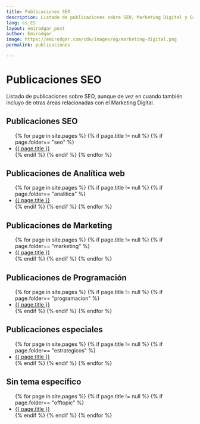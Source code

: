 ```yaml
---
title: Publicaciones SEO
description: Listado de publicaciones sobre SEO, Marketing Digital y Growth Hacking
lang: es_ES
layout: emirodgar_post
author: Emirodgar
image: https://emirodgar.com/cdn/images/og/marketing-digital.png
permalink: publicaciones

---
```


# Publicaciones SEO

Listado de publicaciones sobre SEO, aunque de vez en cuando también incluyo de otras áreas relacionadas con el Marketing Digital.

## <a name="seo"></a> Publicaciones SEO

<ul>
{% for page in site.pages %}
{% if page.title != null  %}
	{% if page.folder== "seo" %}
	  <li><a href="{{ page.url }}">{{ page.title }}</a></li>
	{% endif %}
{% endif %}
{% endfor %}
</ul>

## <a name="analitica"></a> Publicaciones de Analítica web

<ul>
{% for page in site.pages %}
{% if page.title != null  %}
	{% if page.folder== "analitica" %}
	  <li><a href="{{ page.url }}">{{ page.title }}</a></li>
	{% endif %}
{% endif %}
{% endfor %}
</ul>


## <a name="marketing"></a> Publicaciones de Marketing

<ul>
{% for page in site.pages %}
{% if page.title != null  %}
	{% if page.folder== "marketing" %}
	  <li><a href="{{ page.url }}">{{ page.title }}</a></li>
	{% endif %}
{% endif %}
{% endfor %}
</ul>


## <a name="programacion"></a> Publicaciones de Programación

<ul>
{% for page in site.pages %}
{% if page.title != null  %}
	{% if page.folder== "programacion" %}
	  <li><a href="{{ page.url }}">{{ page.title }}</a></li>
	{% endif %}
{% endif %}
{% endfor %}
</ul>


## <a name="especiales"></a> Publicaciones especiales

<ul>
{% for page in site.pages %}
{% if page.title != null  %}
	{% if page.folder== "estrategicos" %}
	  <li><a href="{{ page.url }}">{{ page.title }}</a></li>
	{% endif %}
{% endif %}
{% endfor %}
</ul>

## <a name="offtopic"></a> Sin tema específico

<ul>
{% for page in site.pages %}
{% if page.title != null  %}
	{% if page.folder== "offtopic" %}
	  <li><a href="{{ page.url }}">{{ page.title }}</a></li>
	{% endif %}
{% endif %}
{% endfor %}
</ul>



<!--stackedit_data:
eyJoaXN0b3J5IjpbMTc2ODI0ODAyMiwyMDgzNzcxNzU3LDExND
kxOTgzMSwtNjQzMTc5MTE4XX0=
-->